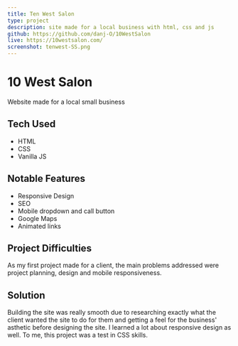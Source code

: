 ```yaml
---
title: Ten West Salon
type: project
description: site made for a local business with html, css and js
github: https://github.com/danj-O/10WestSalon
live: https://10westsalon.com/
screenshot: tenwest-SS.png
---
```


<div class="project-header">
  <h1> 10 West Salon </h1>
  <p>Website made for a local small business</p>
</div>

<div class="list-section">
  <h2 class="tech-head">Tech Used</h2>
  <ul class='tech'>
    <li>HTML</li>
    <li>CSS</li>
    <li>Vanilla JS</li>
  </ul>

</div>

<div class="list-section">
  <h2 class="feature-head">Notable Features</h2>
  <ul class='features'>
    <li>Responsive Design</li>
    <li>SEO</li>
    <li>Mobile dropdown and call button</li>
    <li>Google Maps</li>
    <li>Animated links</li>
  </ul>
</div>

<div class="par-section">
  <h2>Project Difficulties</h2>
  <p>
    As my first project made for a client, the main problems addressed were project planning, design and mobile responsiveness.  
  </p> 
</div>

<div class="par-section">
  <h2>Solution</h2>
  <p>
    Building the site was really smooth due to researching exactly what the client wanted the site to do for them and getting a feel for the business' asthetic before designing the site.  I learned a lot about responsive design as well. To me, this project was a test in CSS skills.
  </p>
</div>
